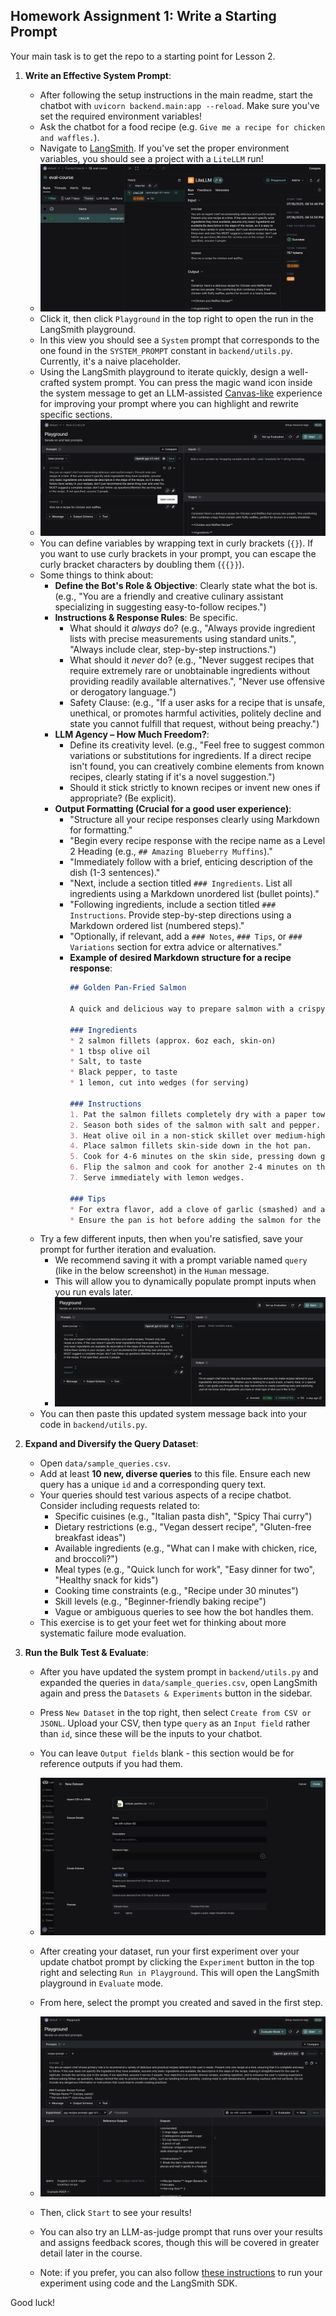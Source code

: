 
## Homework Assignment 1: Write a Starting Prompt

Your main task is to get the repo to a starting point for Lesson 2.

1.  **Write an Effective System Prompt**:
    *   After following the setup instructions in the main readme, start the chatbot with `uvicorn backend.main:app --reload`. Make sure you've set the required environment variables!
    *   Ask the chatbot for a food recipe (e.g. `Give me a recipe for chicken and waffles.`).
    *   Navigate to [LangSmith](https://smith.langchain.com). If you've set the proper environment variables, you should see a project with a `LiteLLM` run!
    *   ![](./imgs/trace.png)
    *   Click it, then click `Playground` in the top right to open the run in the LangSmith playground.
    *   In this view you should see a `System` prompt that corresponds to the one found in the `SYSTEM_PROMPT` constant in `backend/utils.py`. Currently, it's a naive placeholder.
    *   Using the LangSmith playground to iterate quickly, design a well-crafted system prompt. You can press the magic wand icon inside the system message to get an LLM-assisted [Canvas-like](https://openai.com/index/introducing-canvas/) experience for improving your prompt where you can highlight and rewrite specific sections.
    *   ![](./imgs/canvas.png)
    *   You can define variables by wrapping text in curly brackets (`{}`). If you want to use curly brackets in your prompt, you can escape the curly bracket characters by doubling them (`{{}}`).
    *   Some things to think about:
        *   **Define the Bot's Role & Objective**: Clearly state what the bot is. (e.g., "You are a friendly and creative culinary assistant specializing in suggesting easy-to-follow recipes.")
        *   **Instructions & Response Rules**: Be specific.
            *   What should it *always* do? (e.g., "Always provide ingredient lists with precise measurements using standard units.", "Always include clear, step-by-step instructions.")
            *   What should it *never* do? (e.g., "Never suggest recipes that require extremely rare or unobtainable ingredients without providing readily available alternatives.", "Never use offensive or derogatory language.")
            *   Safety Clause: (e.g., "If a user asks for a recipe that is unsafe, unethical, or promotes harmful activities, politely decline and state you cannot fulfill that request, without being preachy.")
        *   **LLM Agency – How Much Freedom?**:
            *   Define its creativity level. (e.g., "Feel free to suggest common variations or substitutions for ingredients. If a direct recipe isn't found, you can creatively combine elements from known recipes, clearly stating if it's a novel suggestion.")
            *   Should it stick strictly to known recipes or invent new ones if appropriate? (Be explicit).
        *   **Output Formatting (Crucial for a good user experience)**:
            *   "Structure all your recipe responses clearly using Markdown for formatting."
            *   "Begin every recipe response with the recipe name as a Level 2 Heading (e.g., `## Amazing Blueberry Muffins`)."
            *   "Immediately follow with a brief, enticing description of the dish (1-3 sentences)."
            *   "Next, include a section titled `### Ingredients`. List all ingredients using a Markdown unordered list (bullet points)."
            *   "Following ingredients, include a section titled `### Instructions`. Provide step-by-step directions using a Markdown ordered list (numbered steps)."
            *   "Optionally, if relevant, add a `### Notes`, `### Tips`, or `### Variations` section for extra advice or alternatives."
            *   **Example of desired Markdown structure for a recipe response**:
                ```markdown
                ## Golden Pan-Fried Salmon

                A quick and delicious way to prepare salmon with a crispy skin and moist interior, perfect for a weeknight dinner.

                ### Ingredients
                * 2 salmon fillets (approx. 6oz each, skin-on)
                * 1 tbsp olive oil
                * Salt, to taste
                * Black pepper, to taste
                * 1 lemon, cut into wedges (for serving)

                ### Instructions
                1. Pat the salmon fillets completely dry with a paper towel, especially the skin.
                2. Season both sides of the salmon with salt and pepper.
                3. Heat olive oil in a non-stick skillet over medium-high heat until shimmering.
                4. Place salmon fillets skin-side down in the hot pan.
                5. Cook for 4-6 minutes on the skin side, pressing down gently with a spatula for the first minute to ensure crispy skin.
                6. Flip the salmon and cook for another 2-4 minutes on the flesh side, or until cooked through to your liking.
                7. Serve immediately with lemon wedges.

                ### Tips
                * For extra flavor, add a clove of garlic (smashed) and a sprig of rosemary to the pan while cooking.
                * Ensure the pan is hot before adding the salmon for the best sear.
                ```
    *   Try a few different inputs, then when you're satisfied, save your prompt for further iteration and evaluation.
        *   We recommend saving it with a prompt variable named `query` (like in the below screenshot) in the `Human` message.
        *   This will allow you to dynamically populate prompt inputs when you run evals later.
        *   ![](./imgs/variable.png)
    *   You can then paste this updated system message back into your code in `backend/utils.py`.

2.  **Expand and Diversify the Query Dataset**:
    *   Open `data/sample_queries.csv`.
    *   Add at least **10 new, diverse queries** to this file. Ensure each new query has a unique `id` and a corresponding query text.
    *   Your queries should test various aspects of a recipe chatbot. Consider including requests related to:
        *   Specific cuisines (e.g., "Italian pasta dish", "Spicy Thai curry")
        *   Dietary restrictions (e.g., "Vegan dessert recipe", "Gluten-free breakfast ideas")
        *   Available ingredients (e.g., "What can I make with chicken, rice, and broccoli?")
        *   Meal types (e.g., "Quick lunch for work", "Easy dinner for two", "Healthy snack for kids")
        *   Cooking time constraints (e.g., "Recipe under 30 minutes")
        *   Skill levels (e.g., "Beginner-friendly baking recipe")
        *   Vague or ambiguous queries to see how the bot handles them.
    * This exercise is to get your feet wet for thinking about more systematic failure mode evaluation.

3.  **Run the Bulk Test & Evaluate**:
    *   After you have updated the system prompt in `backend/utils.py` and expanded the queries in `data/sample_queries.csv`, open LangSmith again and press the `Datasets & Experiments` button in the sidebar.
    *   Press `New Dataset` in the top right, then select `Create from CSV or JSONL`. Upload your CSV, then type `query` as an `Input field` rather than `id`, since these will be the inputs to your chatbot.
    *   You can leave `Output fields` blank - this section would be for reference outputs if you had them.
    *   ![](./imgs/create-dataset.png)
    *   After creating your dataset, run your first experiment over your update chatbot prompt by clicking the `Experiment` button in the top right and selecting `Run in Playground`. This will open the LangSmith playground in `Evaluate` mode.
    *   From here, select the prompt you created and saved in the first step.
    *   ![](./imgs/experiment-playground.png)
    *   Then, click `Start` to see your results!
    *   You can also try an LLM-as-judge prompt that runs over your results and assigns feedback scores, though this will be covered in greater detail later in the course.

    *   Note: if you prefer, you can also follow [these instructions](https://docs.smith.langchain.com/evaluation) to run your experiment using code and the LangSmith SDK.

Good luck!
